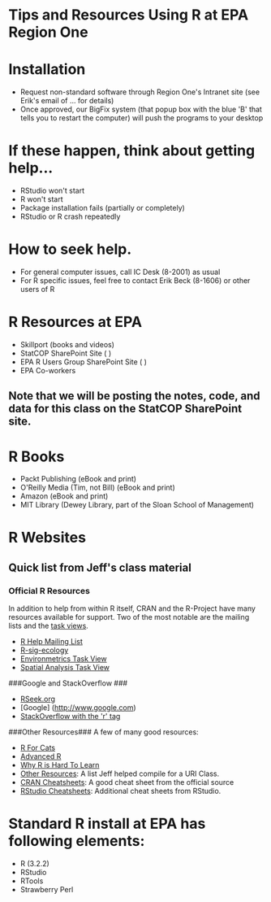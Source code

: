 # Tips and Resources Using R at EPA Region One #

# Installation #
* Request non-standard software through Region One's Intranet site (see Erik's email of ... for details)
* Once approved, our BigFix system (that popup box with the blue 'B' that tells you to restart the computer) will push the programs to your desktop

# If these happen, think about getting help... #
* RStudio won't start
* R won't start
* Package installation fails (partially or completely)
* RStudio or R crash repeatedly


# How to seek help. #
* For general computer issues, call IC Desk (8-2001) as usual
* For R specific issues, feel free to contact Erik Beck (8-1606) or
other users of R

# R Resources at EPA #
* Skillport (books and videos)
* StatCOP SharePoint Site (  )
* EPA R Users Group SharePoint Site (  )
* EPA Co-workers

## Note that we will be posting the notes, code, and data for this class on the StatCOP SharePoint site. ##

# R Books #
* Packt Publishing (eBook and print)
* O'Reilly Media (Tim, not Bill) (eBook and print)
* Amazon (eBook and print)
* MIT Library (Dewey Library, part of the Sloan School of Management)

# R Websites #
## Quick list from Jeff's class material ##
### Official R Resources ###
In addition to help from within R itself, CRAN and the R-Project have many resources available for support.  Two of the most notable are the mailing lists and the [task views](http://cran.r-project.org/web/views/).

- [R Help Mailing List](https://stat.ethz.ch/mailman/listinfo/r-help)
- [R-sig-ecology](https://stat.ethz.ch/mailman/listinfo/r-sig-ecology)
- [Environmetrics Task View](http://cran.r-project.org/web/views/Environmetrics.html)
- [Spatial Analysis Task View](http://cran.r-project.org/web/views/Spatial.html)

###Google and StackOverflow ###
* [RSeek.org](http://www.rseek.org)
* [Google] (http://www.google.com)
* [StackOverflow with the 'r' tag](http://stackoverflow.com/questions/tagged/r)

###Other Resources###
A few of many good resources:

- [R For Cats](http://rforcats.net/)
- [Advanced R](http://adv-r.had.co.nz/)
- [Why R is Hard To Learn](http://r4stats.com/articles/why-r-is-hard-to-learn/)
- [Other Resources](http://scicomp2014.edc.uri.edu/resources.html): A list Jeff helped compile for a URI Class.
- [CRAN Cheatsheets](http://cran.r-project.org/doc/contrib/Short-refcard.pdf): A good cheat sheet from the official source
- [RStudio Cheatsheets](http://www.rstudio.com/resources/cheatsheets/): Additional cheat sheets from RStudio.  



# Standard R install at EPA has following elements: #
* R (3.2.2)
* RStudio
* RTools
* Strawberry Perl




